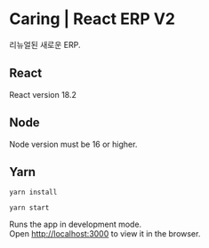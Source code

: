 # Caring | React ERP V2
리뉴얼된 새로운 ERP.

## React
React version 18.2

## Node
Node version must be 16 or higher.

## Yarn
```yarn install```

`yarn start`

Runs the app in development mode.<br>
Open [http://localhost:3000](http://localhost:3000) to view it in the browser.


